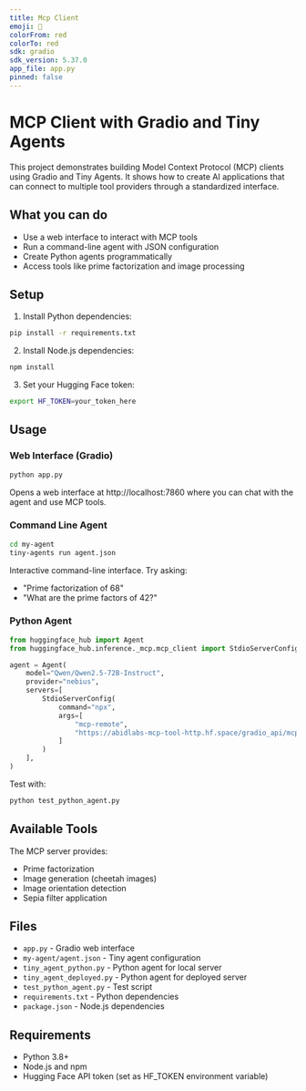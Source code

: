 ```yaml
---
title: Mcp Client
emoji: 🦀
colorFrom: red
colorTo: red
sdk: gradio
sdk_version: 5.37.0
app_file: app.py
pinned: false
---
```


# MCP Client with Gradio and Tiny Agents

This project demonstrates building Model Context Protocol (MCP) clients using Gradio and Tiny Agents. It shows how to create AI applications that can connect to multiple tool providers through a standardized interface.

## What you can do

- Use a web interface to interact with MCP tools
- Run a command-line agent with JSON configuration
- Create Python agents programmatically
- Access tools like prime factorization and image processing

## Setup

1. Install Python dependencies:
```bash
pip install -r requirements.txt
```

2. Install Node.js dependencies:
```bash
npm install
```

3. Set your Hugging Face token:
```bash
export HF_TOKEN=your_token_here
```

## Usage

### Web Interface (Gradio)

```bash
python app.py
```

Opens a web interface at http://localhost:7860 where you can chat with the agent and use MCP tools.

### Command Line Agent

```bash
cd my-agent
tiny-agents run agent.json
```

Interactive command-line interface. Try asking:
- "Prime factorization of 68"
- "What are the prime factors of 42?"

### Python Agent

```python
from huggingface_hub import Agent
from huggingface_hub.inference._mcp.mcp_client import StdioServerConfig

agent = Agent(
    model="Qwen/Qwen2.5-72B-Instruct",
    provider="nebius",
    servers=[
        StdioServerConfig(
            command="npx",
            args=[
                "mcp-remote",
                "https://abidlabs-mcp-tool-http.hf.space/gradio_api/mcp/sse"
            ]
        )
    ],
)
```

Test with:
```bash
python test_python_agent.py
```

## Available Tools

The MCP server provides:
- Prime factorization
- Image generation (cheetah images)
- Image orientation detection
- Sepia filter application

## Files

- `app.py` - Gradio web interface
- `my-agent/agent.json` - Tiny agent configuration
- `tiny_agent_python.py` - Python agent for local server
- `tiny_agent_deployed.py` - Python agent for deployed server
- `test_python_agent.py` - Test script
- `requirements.txt` - Python dependencies
- `package.json` - Node.js dependencies

## Requirements

- Python 3.8+
- Node.js and npm
- Hugging Face API token (set as HF_TOKEN environment variable)
